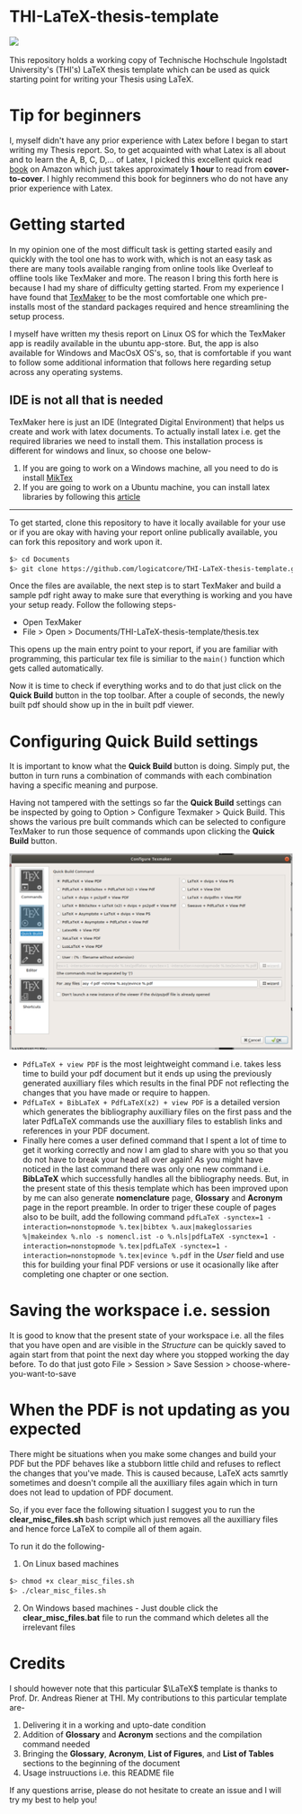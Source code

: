 # THI-LaTeX-thesis-template
![](./images/thiRGB.jpg)

This repository holds a working copy of Technische Hochschule Ingolstadt University's (THI's) LaTeX thesis template 
which can be used as quick starting point for writing your Thesis using LaTeX.

# Tip for beginners
I, myself didn't have any prior experience with Latex before I began to start writing my Thesis report. So, to get 
acquainted with what Latex is all about and to learn the A, B, C, D,... of Latex, I picked this excellent quick read
[book](https://www.amazon.de/gp/product/1543162649/ref=ppx_yo_dt_b_asin_title_o08_s00?ie=UTF8&psc=1) on Amazon which 
just takes approximately **1 hour** to read from **cover-to-cover**. I highly recommend this book for beginners who do 
not have any prior experience with Latex.

# Getting started
In my opinion one of the most difficult task is getting started easily and quickly with the tool one has to work with, 
which is not an easy task as there are many tools available ranging from online tools like Overleaf to offline tools 
like TexMaker and more. The reason I bring this forth here is because I had my share of difficulty getting started. 
From my experience I have found that [TexMaker](https://www.xm1math.net/texmaker/) to be the most comfortable one 
which pre-installs most of the standard packages required and hence streamlining the setup process.

I myself have written my thesis report on Linux OS for which the TexMaker app is readily available in the ubuntu 
app-store. But, the app is also available for Windows and MacOsX OS's, so, that is comfortable if you want to follow some
 additional information that follows here regarding setup across any operating systems.

## IDE is not all that is needed
TexMaker here is just an IDE (Integrated Digital Environment) that helps us create and work with latex documents. To actually install latex i.e. get the required libraries we need to install them. This installation process is different for windows and linux, so choose one below-

1. If you are going to work on a Windows machine, all you need to do is install [MikTex](https://miktex.org/howto/install-miktex)
2. If you are going to work on a Ubuntu machine, you can install latex libraries by following this [article](https://linuxconfig.org/how-to-install-latex-on-ubuntu-20-04-focal-fossa-linux)
---
To get started, clone this repository to have it locally available for your use or if you are okay with having your report
online publically available, you can fork this repository and work upon it.

```bash
$> cd Documents
$> git clone https://github.com/logicatcore/THI-LaTeX-thesis-template.git
```
Once the files are available, the next step is to start TexMaker and build a sample pdf right away to make sure that 
everything is working and you have your setup ready. Follow the following steps-
* Open TexMaker
* File > Open > Documents/THI-LaTeX-thesis-template/thesis.tex

This opens up the main entry point to your report, if you are familiar with programming, this particular tex file is 
similiar to the `main()` function which gets called automatically.

Now it is time to check if everything works and to do that just click on the **Quick Build** button in the top toolbar. 
After a couple of seconds, the newly built pdf should show up in the in built pdf viewer.

# Configuring Quick Build settings
It is important to know what the **Quick Build** button is doing. Simply put, the button in turn runs a combination of
 commands with each combination having a specific meaning and purpose.

Having not tampered with the settings so far the **Quick Build** settings can be inspected by going to 
Option > Configure Texmaker > Quick Build. This shows the various pre built commands which can be selected to configure
 TexMaker to run those sequence of commands upon clicking the **Quick Build** button.

![](./misc/configure.png)

* `PdfLaTeX + view PDF` is the most leightweight command i.e. takes less time to build your pdf document but it ends up 
using the previously generated auxilliary files which results in the final PDF not reflecting the changes that you have
  made or require to happen.
* `PdfLaTeX + BibLaTeX + PdfLaTeX(x2) + view PDF` is a detailed version which generates the bibliography auxilliary 
files on the first pass and the later PdfLaTeX commands use the auxilliary files to establish links and references in 
  your PDF document.
* Finally here comes a user defined command that I spent a lot of time to get it working correctly and now I am glad to 
share with you so that you do not have to break your head all over again! As you might have noticed in the last command 
  there was only one new command i.e. **BibLaTeX** which successfully handles all the bibliography needs. But, in the
  present state of this thesis template which has been improved upon by me can also generate **nomenclature** page, 
  **Glossary** and **Acronym** page in the report preamble. In order to triger these couple of pages also to be built, 
  add the following command 
  `pdfLaTeX -synctex=1 -interaction=nonstopmode %.tex|bibtex %.aux|makeglossaries %|makeindex %.nlo -s nomencl.ist -o %.nls|pdfLaTeX -synctex=1 -interaction=nonstopmode %.tex|pdfLaTeX -synctex=1 -interaction=nonstopmode %.tex|evince %.pdf`
  in the *User* field and use this for building your final PDF versions or use it ocasionally like after completing one
  chapter or one section.
  
# Saving the workspace i.e. session
It is good to know that the present state of your workspace i.e. all the files that you have open and are visible in 
the *Structure* can be quickly saved to again start from that point the next day where you stopped working the day 
before. To do that just goto File > Session > Save Session > choose-where-you-want-to-save

# When the PDF is not updating as you expected
There might be situations when you make some changes and build your PDF but the PDF behaves like a stubborn little child
and refuses to reflect the changes that you've made. This is caused because, LaTeX acts samrtly sometimes and doesn't 
compile all the auxilliary files again which in turn does not lead to updation of PDF document.

So, if you ever face the following situation I suggest you to run the **clear_misc_files.sh** bash script which just 
removes all the auxilliary files and hence force LaTeX to compile all of them again.

To run it do the following-
1. On Linux based machines
```bash
$> chmod +x clear_misc_files.sh
$> ./clear_misc_files.sh
```
2. On Windows based machines - Just double click the **clear_misc_files.bat** file to run the command which deletes all the irrelevant files
# Credits
I should however note that this particular $\LaTeX$ template is thanks to Prof. Dr. Andreas Riener at THI. My contributions to this particular template are-
1. Delivering it in a working and upto-date condition
2. Addition of **Glossary** and **Acronym** sections and the compilation command needed
3. Bringing the **Glossary**, **Acronym**, **List of Figures**, and **List of Tables** sections to the beginning of the document
4. Usage instruuctions i.e. this README file

If any questions arrise, please do not hesitate to create an issue and I will try my best to help you!
